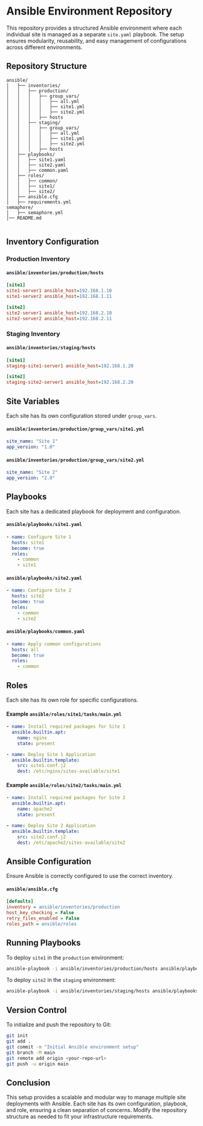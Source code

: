 # Ansible Environment Repository

This repository provides a structured Ansible environment where each individual site is managed as a separate `site.yaml` playbook. The setup ensures modularity, reusability, and easy management of configurations across different environments.

## Repository Structure

```
ansible/
│   ├── inventories/
│   │   ├── production/
│   │   │   ├── group_vars/
│   │   │   │   ├── all.yml
│   │   │   │   ├── site1.yml
│   │   │   │   ├── site2.yml
│   │   │   ├── hosts
│   │   ├── staging/
│   │   │   ├── group_vars/
│   │   │   │   ├── all.yml
│   │   │   │   ├── site1.yml
│   │   │   │   ├── site2.yml
│   │   │   ├── hosts
│   ├── playbooks/
│   │   ├── site1.yaml
│   │   ├── site2.yaml
│   │   ├── common.yaml
│   ├── roles/
│   │   ├── common/
│   │   ├── site1/
│   │   ├── site2/
│   ├── ansible.cfg
│   ├── requirements.yml
semaphore/
│   ├── semaphore.yml
│── README.md


```

## Inventory Configuration

### Production Inventory

#### `ansible/inventories/production/hosts`

```ini
[site1]
site1-server1 ansible_host=192.168.1.10
site1-server2 ansible_host=192.168.1.11

[site2]
site2-server1 ansible_host=192.168.2.10
site2-server2 ansible_host=192.168.2.11
```

### Staging Inventory

#### `ansible/inventories/staging/hosts`

```ini
[site1]
staging-site1-server1 ansible_host=192.168.1.20

[site2]
staging-site2-server1 ansible_host=192.168.2.20
```

## Site Variables

Each site has its own configuration stored under `group_vars`.

#### `ansible/inventories/production/group_vars/site1.yml`

```yaml
site_name: "Site 1"
app_version: "1.0"
```

#### `ansible/inventories/production/group_vars/site2.yml`

```yaml
site_name: "Site 2"
app_version: "2.0"
```

## Playbooks

Each site has a dedicated playbook for deployment and configuration.

#### `ansible/playbooks/site1.yaml`

```yaml
- name: Configure Site 1
  hosts: site1
  become: true
  roles:
    - common
    - site1
```

#### `ansible/playbooks/site2.yaml`

```yaml
- name: Configure Site 2
  hosts: site2
  become: true
  roles:
    - common
    - site2
```

#### `ansible/playbooks/common.yaml`

```yaml
- name: Apply common configurations
  hosts: all
  become: true
  roles:
    - common
```

## Roles

Each site has its own role for specific configurations.

#### Example `ansible/roles/site1/tasks/main.yml`

```yaml
- name: Install required packages for Site 1
  ansible.builtin.apt:
    name: nginx
    state: present

- name: Deploy Site 1 Application
  ansible.builtin.template:
    src: site1.conf.j2
    dest: /etc/nginx/sites-available/site1
```

#### Example `ansible/roles/site2/tasks/main.yml`

```yaml
- name: Install required packages for Site 2
  ansible.builtin.apt:
    name: apache2
    state: present

- name: Deploy Site 2 Application
  ansible.builtin.template:
    src: site2.conf.j2
    dest: /etc/apache2/sites-available/site2
```

## Ansible Configuration

Ensure Ansible is correctly configured to use the correct inventory.

#### `ansible/ansible.cfg`

```ini
[defaults]
inventory = ansible/inventories/production
host_key_checking = False
retry_files_enabled = False
roles_path = ansible/roles
```

## Running Playbooks

To deploy `site1` in the `production` environment:

```bash
ansible-playbook -i ansible/inventories/production/hosts ansible/playbooks/site1.yaml
```

To deploy `site2` in the `staging` environment:

```bash
ansible-playbook -i ansible/inventories/staging/hosts ansible/playbooks/site2.yaml
```

## Version Control

To initialize and push the repository to Git:

```bash
git init
git add .
git commit -m "Initial Ansible environment setup"
git branch -M main
git remote add origin <your-repo-url>
git push -u origin main
```

## Conclusion

This setup provides a scalable and modular way to manage multiple site deployments with Ansible. Each site has its own configuration, playbook, and role, ensuring a clean separation of concerns. Modify the repository structure as needed to fit your infrastructure requirements.
